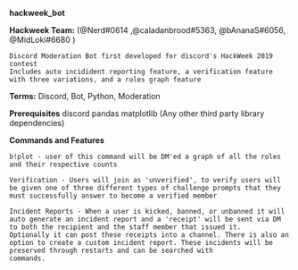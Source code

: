 <b>hackweek_bot</b>

<b>Hackweek Team:</b>
    (@Nerd#0614 ,@caladanbrood#5363, @bAnanaS#6056, @MidLoki#6680 )

    Discord Moderation Bot first developed for discord's HackWeek 2019 contest
    Includes auto incidident reporting feature, a verification feature with three variations, and a roles graph feature

 
 <b>Terms:</b>
     Discord, Bot, Python, Moderation

<b>Prerequisites</b>
    discord
    pandas
    matplotlib
    (Any other third party library dependencies)

<b>Commands and Features</b>

    b!plot - user of this command will be DM'ed a graph of all the roles and their respective counts
    
    Verification - Users will join as 'unverified', to verify users will be given one of three different types of challenge prompts that they must successfully answer to become a verified member
    
    Incident Reports - When a user is kicked, banned, or unbanned it will auto generate an incident report and a 'receipt' will be sent via DM to both the recipient and the staff member that issued it. 
    Optionally it can post these receipts into a channel. There is also an option to create a custom incident report. These incidents will be preserved through restarts and can be searched with 
    commands.